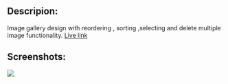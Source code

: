## Descripion:
Image gallery design with reordering , sorting ,selecting and delete multiple image functionality.
[Live link](https://https://iamtonmoy0-ollyo.netlify.app/)
## Screenshots:
<img src="/img.png">